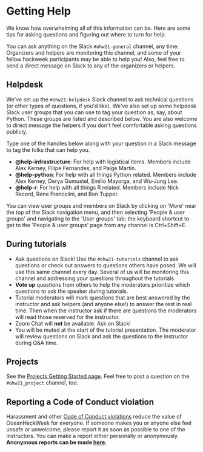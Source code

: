 # Getting Help

We know how overwhelming all of this information can be. Here are some tips for asking questions and figuring out where to turn for help.

You can ask anything on the Slack `#ohw21-general` channel, any time. Organizers and helpers are monitoring this channel, and some of your fellow hackweek participants may be able to help you! Also, feel free to send a direct message on Slack to any of the organizers or helpers.

## Helpdesk

We've set up the `#ohw21-helpdesk` Slack channel to ask technical questions (or other types of questions, if you'd like). We've also set up some helpdesk Slack user groups that you can use to tag your question as, say, about Python. These groups are listed and described below. You are also welcome to direct message the helpers if you don't feel comfortable asking questions publicly.

Type one of the handles below along with your question in a Slack message to tag the folks that can help you. 

- **@help-infrastructure**: For help with logistical items. Members include Alex Kerney, Filipe Fernandes, and Paige Martin.
- **@help-python**: For help with all things Python related. Members include Alex Kerney, Derya Gumustel, Emilio Mayorga, and Wu-Jung Lee.
- **@help-r**: For help with all things R related. Members include Nick Record, Rene Francolini, and Ben Tupper.

You can view user groups and members on Slack by clicking on 'More' near the top of the Slack navigation menu, and then selecting 'People & user groups' and navigating to the 'User groups' tab; the keyboard shortcut to get to the 'People & user groups' page from any channel is Ctrl+Shift+E. 

## During tutorials

- Ask questions on Slack! Use the `#ohw21-tutorials` channel to ask questions or check out answers to questions others have posed. We will use this same channel every day. Several of us will be monitoring this channel and addressing your questions throughout the tutorials
- **Vote up** questions from others to help the moderators prioritize which questions to ask the speaker during tutorials.
- Tutorial moderators will mark questions that are best answered by the instructor and ask helpers (and anyone else!) to answer the rest in real time. Then when the instructor ask if there are questions the moderators will read those reserved for the instructor.
- Zoom Chat will **not** be available. Ask on Slack!
- You will be muted at the start of the tutorial presentation. The moderator will review questions on Slack and ask the questions to the instructor during Q&A time.

## Projects

See the [Projects Getting Started page](../projects/steps.md). Feel free to post a question on the `#ohw21_project` channel, too.

## Reporting a Code of Conduct violation

Harassment and other [Code of Conduct violations](../conduct.md) reduce the value of OceanHackWeek for everyone. If someone makes you or anyone else feel unsafe or unwelcome, please report it as soon as possible to one of the instructors. You can make a report either personally or anonymously. **Anonymous reports can be made [here](https://oceanhackweek.wufoo.com/forms/zep2ybt1swlulc/).**

